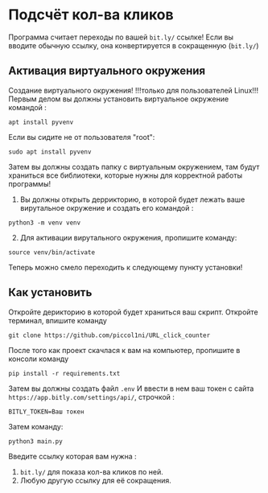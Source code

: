 # Подсчёт кол-ва кликов
Программа считает переходы по вашей `bit.ly/` ссылке!
Если вы вводите обычную ссылку, она конвертируется в сокращенную (`bit.ly/`)

## Активация виртуального окружения
Создание виртуального окружения!
!!!только для пользователей Linux!!!
Первым делом вы должны установить виртуальное окружение командой :
```
apt install pyvenv
```
Если вы сидите не от пользователя "root":
```
sudo apt install pyvenv
```
Затем вы должны создать папку с виртуальным окружением, там будут храниться все библиотеки, которые нужны для корректной работы программы!
1) Вы должны открыть деррикторию, в которой будет лежать ваше вирутальное окружение и создать его командой :
```
python3 -m venv venv
```
2) Для активации вирутального окружения, пропишите команду:
```
source venv/bin/activate
```

Теперь можно смело переходить к следующему пункту установки!

## Как установить
Откройте дерикторию в которой будет храниться ваш скрипт.
Откройте терминал, впишите команду
```
git clone https://github.com/piccol1ni/URL_click_counter
```
После того как проект скачлася к вам на компьютер, пропишите в консоли команду
```
pip install -r requirements.txt
```
Затем вы должны создать файл `.env`
И ввести в нем ваш токен с сайта `https://app.bitly.com/settings/api/`, строчкой :
```
BITLY_TOKEN=Ваш токен
```

Затем команду:
```
python3 main.py
```

Введите ссылку которая вам нужна :
1) `bit.ly/` для показа кол-ва кликов по ней. 
2) Любую другую ссылку для её сокращения.
